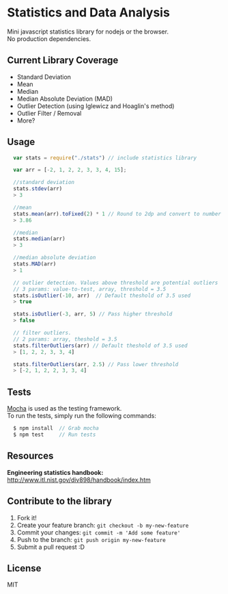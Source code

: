 # Statistics and Data Analysis

Mini javascript statistics library for nodejs or the browser.   
No production dependencies.   

## Current Library Coverage

 - Standard Deviation
 - Mean
 - Median
 - Median Absolute Deviation (MAD)
 - Outlier Detection (using Iglewicz and Hoaglin's method)
 - Outlier Filter / Removal
 - More?

## Usage

```js
  var stats = require("./stats") // include statistics library
```

```js
  var arr = [-2, 1, 2, 2, 3, 3, 4, 15];

  //standard deviation
  stats.stdev(arr)
  > 3

  //mean
  stats.mean(arr).toFixed(2) * 1 // Round to 2dp and convert to number
  > 3.86

  //median
  stats.median(arr)
  > 3

  //median absolute deviation
  stats.MAD(arr)
  > 1

  // outlier detection. Values above threshold are potential outliers 
  // 3 params: value-to-test, array, threshold = 3.5
  stats.isOutlier(-10, arr)  // Default theshold of 3.5 used
  > true

  stats.isOutlier(-3, arr, 5) // Pass higher threshold
  > false

  // filter outliers.  
  // 2 params: array, theshold = 3.5
  stats.filterOutliers(arr) // Default theshold of 3.5 used
  > [1, 2, 2, 3, 3, 4] 

  stats.filterOutliers(arr, 2.5) // Pass lower threshold
  > [-2, 1, 2, 2, 3, 3, 4] 
```

## Tests

[Mocha](http://visionmedia.github.io/mocha/) is used as the testing framework.      
To run the tests, simply run the following commands:

```js
  $ npm install  // Grab mocha
  $ npm test     // Run tests
```

## Resources

**Engineering statistics handbook:**   
http://www.itl.nist.gov/div898/handbook/index.htm

## Contribute to the library
1. Fork it!
2. Create your feature branch: `git checkout -b my-new-feature`
3. Commit your changes: `git commit -m 'Add some feature'`
4. Push to the branch: `git push origin my-new-feature`
5. Submit a pull request :D

## License
MIT